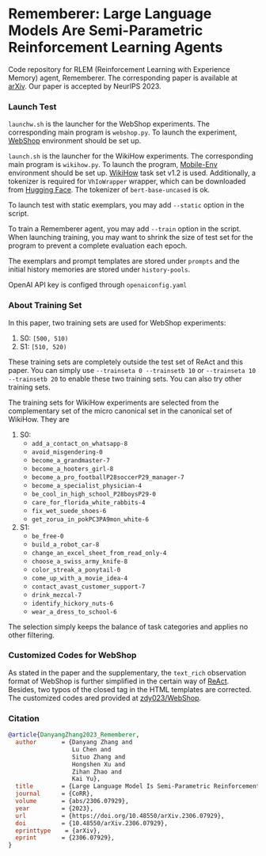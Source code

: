 <!-- vimc: call SyntaxRange#Include('```bib', '```', 'bib', 'NonText'): -->

# Rememberer: Large Language Models Are Semi-Parametric Reinforcement Learning Agents

Code repository for RLEM (Reinforcement Learning with Experience Memory) agent,
Rememberer. The corresponding paper is available at
[arXiv](https://arxiv.org/abs/2306.07929).  Our paper is accepted by NeurIPS
2023.

### Launch Test

`launchw.sh` is the launcher for the WebShop experiments. The corresponding
main program is `webshop.py`. To launch the experiment,
[WebShop](https://github.com/princeton-nlp/WebShop) environment should be set
up.

`launch.sh` is the launcher for the WikiHow experiments. The corresponding main
program is `wikihow.py`. To launch the program,
[Mobile-Env](https://github.com/X-LANCE/Mobile-Env) environment should be set
up. [WikiHow](https://huggingface.co/datasets/zdy023/WikiHow-taskset) task set
v1.2 is used. Additionally, a tokenizer is required for `VhIoWrapper` wrapper,
which can be downloaded from [Hugging Face](https://huggingface.co). The
tokenizer of `bert-base-uncased` is ok.

To launch test with static exemplars, you may add `--static` option in the
script.

To train a Rememberer agent, you may add `--train` option in the script. When
launching training, you may want to shrink the size of test set for the program
to prevent a complete evaluation each epoch.

The exemplars and prompt templates are stored under `prompts` and the initial
history memories are stored under `history-pools`.

OpenAI API key is configed through `openaiconfig.yaml`

### About Training Set

In this paper, two training sets are used for WebShop experiments:

1. S0: `[500, 510)`
2. S1: `[510, 520)`

These training sets are completely outside the test set of ReAct and this
paper.  You can simply use `--trainseta 0 --trainsetb 10` or `--trainseta 10
--trainsetb 20` to enable these two training sets. You can also try other
training sets.

The training sets for WikiHow experiments are selected from the complementary
set of the micro canonical set in the canonical set of WikiHow. They are

1. S0:
   + `add_a_contact_on_whatsapp-8`
   + `avoid_misgendering-0`
   + `become_a_grandmaster-7`
   + `become_a_hooters_girl-8`
   + `become_a_pro_footballP28soccerP29_manager-7`
   + `become_a_specialist_physician-4`
   + `be_cool_in_high_school_P28boysP29-0`
   + `care_for_florida_white_rabbits-4`
   + `fix_wet_suede_shoes-6`
   + `get_zorua_in_pokPC3PA9mon_white-6`
2. S1:
   + `be_free-0`
   + `build_a_robot_car-8`
   + `change_an_excel_sheet_from_read_only-4`
   + `choose_a_swiss_army_knife-8`
   + `color_streak_a_ponytail-0`
   + `come_up_with_a_movie_idea-4`
   + `contact_avast_customer_support-7`
   + `drink_mezcal-7`
   + `identify_hickory_nuts-6`
   + `wear_a_dress_to_school-6`

The selection simply keeps the balance of task categories and applies no other
filtering.

### Customized Codes for WebShop

As stated in the paper and the supplementary, the `text_rich` observation
format of WebShop is further simplified in the certain way of
[ReAct](https://github.com/ysymyth/ReAct). Besides, two typos of the closed tag
in the HTML templates are corrected. The customized codes ared provided at
[zdy023/WebShop](https://github.com/zdy023/WebShop).

### Citation

```bib
@article{DanyangZhang2023_Rememberer,
  author       = {Danyang Zhang and
                  Lu Chen and
                  Situo Zhang and
                  Hongshen Xu and
                  Zihan Zhao and
                  Kai Yu},
  title        = {Large Language Model Is Semi-Parametric Reinforcement Learning Agent},
  journal      = {CoRR},
  volume       = {abs/2306.07929},
  year         = {2023},
  url          = {https://doi.org/10.48550/arXiv.2306.07929},
  doi          = {10.48550/arXiv.2306.07929},
  eprinttype    = {arXiv},
  eprint       = {2306.07929},
}
```

